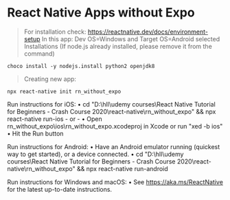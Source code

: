 # React Native Apps without Expo

> For installation check: https://reactnative.dev/docs/environment-setup
> In this app: Dev OS=Windows and Target OS=Android selected
> Installations
> (If node.js already installed, please remove it from the command)

```
choco install -y nodejs.install python2 openjdk8
```

> Creating new app:

```
npx react-native init rn_without_expo
```

Run instructions for iOS:
• cd "D:\hll\udemy courses\React Native Tutorial for Beginners - Crash Course 2020\react-native\rn_without_expo" && npx react-native run-ios - or -
• Open rn_without_expo\ios\rn_without_expo.xcodeproj in Xcode or run "xed -b ios"
• Hit the Run button

Run instructions for Android:
• Have an Android emulator running (quickest way to get started), or a device connected.
• cd "D:\hll\udemy courses\React Native Tutorial for Beginners - Crash Course 2020\react-native\rn_without_expo" && npx react-native run-android

Run instructions for Windows and macOS:
• See https://aka.ms/ReactNative for the latest up-to-date instructions.
